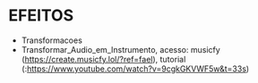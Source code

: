 # EFEITOS

- Transformacoes
- Transformar_Audio_em_Instrumento, acesso: musicfy (https://create.musicfy.lol/?ref=fael), tutorial (:https://www.youtube.com/watch?v=9cgkGKVWF5w&t=33s)